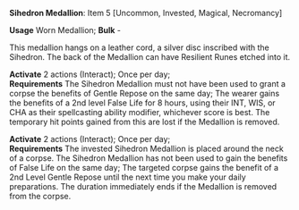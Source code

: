 **Sihedron Medallion**: Item 5 [Uncommon, Invested, Magical, Necromancy]  

**Usage** Worn Medallion; **Bulk** -

This medallion hangs on a leather cord, a silver disc inscribed with the Sihedron. The back of the Medallion can have Resilient Runes etched into it.

**Activate** 2 actions (Interact); Once per day;  
**Requirements** The Sihedron Medallion must not have been used to grant a corpse the benefits of Gentle Repose on the same day; The wearer gains the benefits of a 2nd level False Life for 8 hours, using their INT, WIS, or CHA as their spellcasting ability modifier, whichever score is best. The temporary hit points gained from this are lost if the Medallion is removed.

**Activate** 2 actions (Interact); Once per day;  
**Requirements** The invested Sihedron Medallion is placed around the neck of a corpse. The Sihedron Medallion has not been used to gain the benefits of False Life on the same day; The targeted corpse gains the benefit of a 2nd Level Gentle Repose until the next time you make your daily preparations. The duration immediately ends if the Medallion is removed from the corpse.
